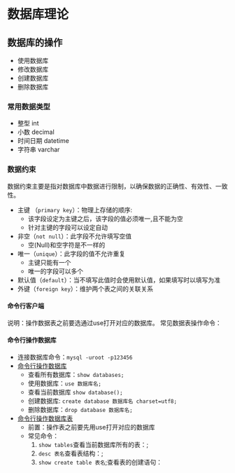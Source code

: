 # 数据库理论
## 数据库的操作
* 使用数据库
* 修改数据库
* 创建数据库
* 删除数据库
### 常用数据类型
* 整型 int
* 小数 decimal
* 时间日期 datetime
* 字符串 varchar
### 数据约束
数据约束主要是指对数据库中数据进行限制，以确保数据的正确性、有效性、一致性。
* 主键 （`primary key`）：物理上存储的顺序:
  * 该字段设定为主键之后，该字段的值必须唯一,且不能为空
  * 针对主键的字段可以设定自动
* 非空（`not null`）：此字段不允许填写空值
  * 空(Null)和空字符是不一样的
* 唯一（`unique`）：此字段的值不允许重复
  * 主键只能有一个
  * 唯一的字段可以多个
* 默认值（`default`）：当不填写此值时会使用默认值，如果填写时以填写为准
* 外键（`foreign key`）：维护两个表之间的关联关系
#### 命令行客户端
说明：操作数据表之前要选通过use打开对应的数据库。
常见数据表操作命令：

#### 命令行操作数据库
* 连接数据库命令：`mysql -uroot -p123456`
* <u>命令行操作数据库</u>
  * 查看所有数据库：`show databases;`
  * 使用数据库：`use 数据库名;`
  * 查看当前数据库 `show database();`
  * 创建数据库: `create database 数据库名 charset=utf8;`
  * 删除数据库：`drop database 数据库名;`
* <u>命令行操作数据库表</u>
  * 前置：操作表之前要先用use打开对应的数据库
  * 常见命令：
    1. `show tables`查看当前数据库所有的表：;
    2. `desc 表名`查看表结构：;
    3. `show create table 表名`;查看表的创建语句：

